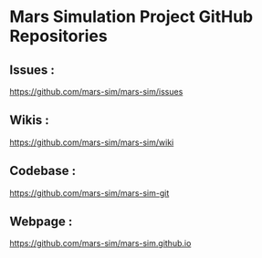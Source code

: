 # Mars Simulation Project GitHub Repositories

## Issues :
https://github.com/mars-sim/mars-sim/issues

## Wikis :
https://github.com/mars-sim/mars-sim/wiki

## Codebase :
https://github.com/mars-sim/mars-sim-git

## Webpage :
https://github.com/mars-sim/mars-sim.github.io

